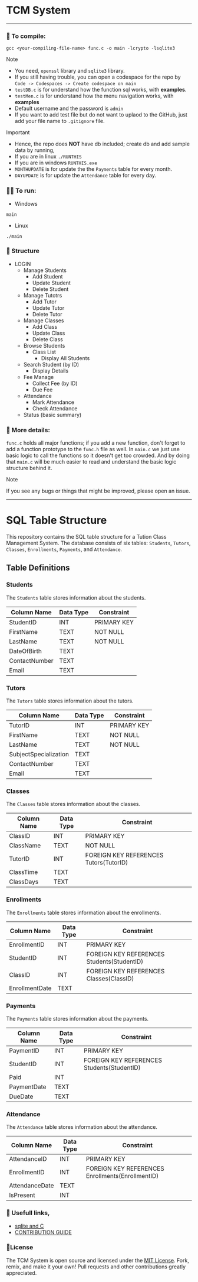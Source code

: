 # TCM System
***

### 🤖 To compile:
```
gcc <your-compiling-file-name> func.c -o main -lcrypto -lsqlite3
```

> [!NOTE]  
> - You need, `openssl` library and `sqlite3` library.
> - If you still having trouble, you can open a codespace for the repo by ```Code -> Codespaces -> Create codespace on main```
> - `testDB.c` is for understand how the function sql works, with **examples**.
> - `testMen.c` is for understand how the menu navigation works, with **examples**
> - Default username and the password is `admin`
> - If you want to add test file but do not want to uplaod to the GitHub, just add your file name to `.gitignore` file.

> [!IMPORTANT]  
> - Hence, the repo does **NOT** have db included; create db and add sample data by running,
> - If you are in linux `./RUNTHIS`
> - If you are in windows `RUNTHIS.exe`
> - `MONTHUPDATE` is for update the the `Payments` table for every month.
> - `DAYUPDATE` is for update the `Attendance` table for every day.
### 🏃‍♂️ To run:
- Windows
```
main
```
- Linux
```
./main
```

### 🏢 Structure

- LOGIN
    - Manage Students
      - Add Student
      - Update Student
      - Delete Student
    - Manage Tutotrs
      - Add Tutor
      - Update Tutor
      - Delete Tutor
    - Manage Classes
      - Add Class
      - Update Class
      - Delete Class
    - Browse Students
      - Class List
        - Display All Students
    - Search Student (by ID)
      - Display Details
    - Fee Manage
      - Collect Fee (by ID)
      - Due Fee
    - Attendance
      - Mark Attendance
      - Check Attendance
    - Status (basic summary)
  
### 📜 More details:

`func.c` holds all major functions; if you add a new function, don't forget to add a function prototype to the `func.h` file as well.
In `main.c` we just use basic logic to call the functions so it doesn't get too crowded. And by doing that `main.c` will be much easier to read and understand the basic logic structure behind it.

> [!NOTE]  
> If you see any bugs or things that might be improved, please open an issue.

***

# SQL Table Structure

This repository contains the SQL table structure for a Tution Class Management System. The database consists of six tables: `Students`, `Tutors`, `Classes`, `Enrollments`, `Payments`, and `Attendance`.

## Table Definitions

### Students

The `Students` table stores information about the students.

| Column Name | Data Type | Constraint |
|-------------|-----------|------------|
| StudentID | INT | PRIMARY KEY |
| FirstName | TEXT | NOT NULL |
| LastName | TEXT | NOT NULL |
| DateOfBirth | TEXT | |
| ContactNumber | TEXT | |
| Email | TEXT | |

### Tutors

The `Tutors` table stores information about the tutors.

| Column Name | Data Type | Constraint |
|-------------|-----------|------------|
| TutorID | INT | PRIMARY KEY |
| FirstName | TEXT | NOT NULL |
| LastName | TEXT | NOT NULL |
| SubjectSpecialization | TEXT | |
| ContactNumber | TEXT | |
| Email | TEXT | |

### Classes

The `Classes` table stores information about the classes.

| Column Name | Data Type | Constraint |
|-------------|-----------|------------|
| ClassID | INT | PRIMARY KEY |
| ClassName | TEXT | NOT NULL |
| TutorID | INT | FOREIGN KEY REFERENCES Tutors(TutorID) |
| ClassTime | TEXT | |
| ClassDays | TEXT | |

### Enrollments

The `Enrollments` table stores information about the enrollments.

| Column Name | Data Type | Constraint |
|-------------|-----------|------------|
| EnrollmentID | INT | PRIMARY KEY |
| StudentID | INT | FOREIGN KEY REFERENCES Students(StudentID) |
| ClassID | INT | FOREIGN KEY REFERENCES Classes(ClassID) |
| EnrollmentDate | TEXT | |

### Payments

The `Payments` table stores information about the payments.

| Column Name | Data Type | Constraint |
|-------------|-----------|------------|
| PaymentID | INT | PRIMARY KEY |
| StudentID | INT | FOREIGN KEY REFERENCES Students(StudentID) |
| Paid | INT | |
| PaymentDate | TEXT | |
| DueDate | TEXT | |

### Attendance

The `Attendance` table stores information about the attendance.

| Column Name | Data Type | Constraint |
|-------------|-----------|------------|
| AttendanceID | INT | PRIMARY KEY |
| EnrollmentID | INT | FOREIGN KEY REFERENCES Enrollments(EnrollmentID) |
| AttendanceDate | TEXT | |
| IsPresent | INT | |


### 🔗 Usefull links,

- [sqlite and C](https://www.tutorialspoint.com/sqlite/sqlite_c_cpp.htm)
- [CONTRIBUTION GUIDE](.github/CONTRIBUTING.md)

### 📰License

The TCM System is open source and licensed under the [MIT License](.github/LICENSE). Fork, remix, and make it your own! Pull requests and other contributions greatly appreciated.